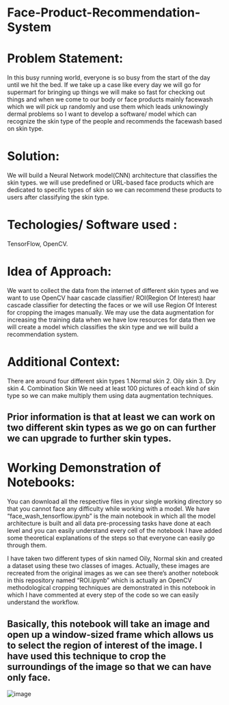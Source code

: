                                                               
                                                                

# Face-Product-Recommendation-System

# Problem Statement: 
In this busy running world, everyone is so busy from the start of the day until we hit the bed. If we take up a case like every day we will go for supermart for bringing up things we will make so fast for checking out things and when we come to our body or face products mainly facewash which we will pick up randomly and use them which leads unknowingly dermal problems so I want to develop a software/ model which can recognize the skin type of the people and recommends the facewash based on skin type.
# Solution:
We will build a Neural Network model(CNN) architecture that classifies the skin types. we will use predefined or URL-based face products which are dedicated to specific types of skin so we can recommend these products to users after classifying the skin type.
# Techologies/ Software used : 
TensorFlow, OpenCV.
# Idea of Approach:
We want to collect the data from the internet of different skin types and we want to use OpenCV haar cascade classifier/ ROI(Region Of Interest) haar cascade classifier for detecting the faces or we will use Region Of Interest for cropping the images manually. We may use the data augmentation for increasing the training data when we have low resources for data then we will create a model which classifies the skin type and we will build a recommendation system.
# Additional Context: 
There are around four different skin types 1.Normal skin 2. Oily skin 3. Dry skin 4. Combination Skin
We need at least 100 pictures of each kind of skin type so we can make multiply them using data augmentation techniques.
## Prior information is that at least we can work on two different skin types as we go on can further we can upgrade to further skin types.

# Working Demonstration of Notebooks:
You can download all the respective files in your single working directory so that you cannot face any difficulty while working with a model.
We have “face_wash_tensorflow.ipynb” is the main notebook in which all the model architecture is built and all data pre-processing tasks have done at each level and you can easily understand every cell of the notebook I have added some theoretical explanations of the steps so that everyone can easily go through them.

I have taken two different types of skin named Oily, Normal skin and created a dataset using these two classes of images. Actually, these images are recreated from the original images as we can see there’s another notebook in this repository named “ROI.ipynb” which is actually an OpenCV methodological cropping techniques are demonstrated in this notebook in which I have commented at every step of the code so we can easily understand the workflow.

## Basically, this notebook will take an image and open up a window-sized frame which allows us to select the region of interest of the image. I have used this technique to crop the surroundings of the image so that we can have only face.


![image](https://user-images.githubusercontent.com/76423490/170848098-e64cc644-7fde-423c-95cc-9cc5881c23cb.png)
